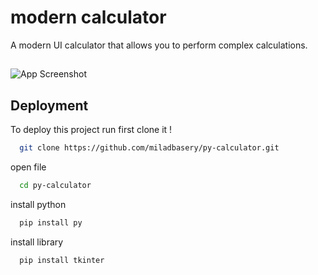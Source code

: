 
# modern calculator

A modern UI calculator that allows you to perform complex calculations.

## 

![App Screenshot](https://i.postimg.cc/j2CGR5DY/first0.jpg)


## Deployment

To deploy this project run first clone it !

```bash
  git clone https://github.com/miladbasery/py-calculator.git
```
open file
```bash
  cd py-calculator
```
install python
```bash
  pip install py
```
install library
```bash
  pip install tkinter
```



